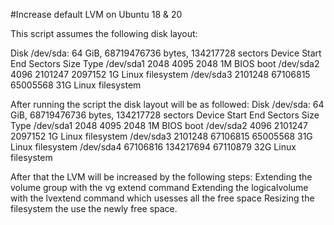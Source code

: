 #Increase default LVM on Ubuntu 18 & 20

This script assumes the following disk layout:

Disk /dev/sda: 64 GiB, 68719476736 bytes, 134217728 sectors
Device        Start       End  Sectors Size Type
/dev/sda1      2048      4095     2048   1M BIOS boot
/dev/sda2      4096   2101247  2097152   1G Linux filesystem
/dev/sda3   2101248  67106815 65005568  31G Linux filesystem

After running the script the disk layout will be as followed:
Disk /dev/sda: 64 GiB, 68719476736 bytes, 134217728 sectors
Device        Start       End  Sectors Size Type
/dev/sda1      2048      4095     2048   1M BIOS boot
/dev/sda2      4096   2101247  2097152   1G Linux filesystem
/dev/sda3   2101248  67106815 65005568  31G Linux filesystem
/dev/sda4  67106816 134217694 67110879  32G Linux filesystem

After that the LVM will be increased by the following steps:
Extending the volume group with the vg extend command
Extending the logicalvolume with the lvextend command which usesses all the free space
Resizing the filesystem the use the newly free space.
